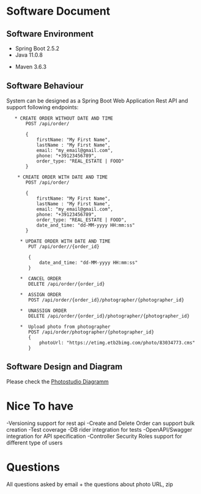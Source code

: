 # Software Document

## Software Environment

* Spring Boot 2.5.2
* Java 11.0.8
+ Maven 3.6.3

## Software Behaviour
System can be designed as a Spring Boot Web Application Rest API and support following endpoints:

```
   * CREATE ORDER WITHOUT DATE AND TIME
       POST /api/order/
       
       {
           firstName: "My First Name",
           lastName : "My First Name",
           email: "my_email@gmail.com",
           phone: "+39123456789",
           order_type: "REAL_ESTATE | FOOD"
       }
    
    * CREATE ORDER WITH DATE AND TIME
       POST /api/order/
       
       {
           firstName: "My First Name",
           lastName : "My First Name",
           email: "my_email@gmail.com",
           phone: "+39123456789",
           order_type: "REAL_ESTATE | FOOD",
           date_and_time: "dd-MM-yyyy HH:mm:ss"
       }
       
     * UPDATE ORDER WITH DATE AND TIME
        PUT /api/order//{order_id}
     
        { 
            date_and_time: "dd-MM-yyyy HH:mm:ss"
        }
     
     *  CANCEL ORDER
        DELETE /api/order/{order_id} 
       
     *  ASSIGN ORDER
        POST /api/order/{order_id}/photographer/{photographer_id}
     
     *  UNASSIGN ORDER
        DELETE /api/order/{order_id}/photographer/{photographer_id}
       
     *  Upload photo from photographer
        POST /api/order/photographer/{photographer_id}
        { 
            photoUrl: "https://etimg.etb2bimg.com/photo/83034773.cms"
        }
   ```



## Software Design and Diagram
Please check the [Photostudio Diagramm](design/photostudio.png)

# Nice To have
-Versioning support for rest api
-Create and Delete Order can support bulk creation
-Test coverage
-DB rider integration for tests
-OpenAPI/Swagger integration for API specification
-Controller Security Roles support for different type of users


# Questions
All questions asked by email + the questions about photo URL, zip